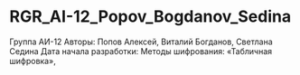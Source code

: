 # RGR_AI-12_Popov_Bogdanov_Sedina
Группа АИ-12
Авторы: Попов Алексей, Виталий Богданов, Светлана Седина
Дата начала разработки:
Методы шифрования:  «Табличная шифровка»,
